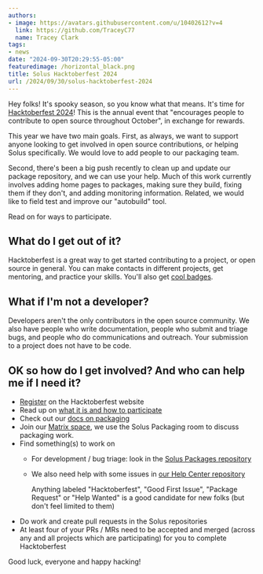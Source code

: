 ```yaml
---
authors:
- image: https://avatars.githubusercontent.com/u/10402612?v=4
  link: https://github.com/TraceyC77
  name: Tracey Clark
tags:
- news
date: "2024-09-30T20:29:55-05:00"
featuredimage: /horizontal_black.png
title: Solus Hacktoberfest 2024
url: /2024/09/30/solus-hacktoberfest-2024
---
```


Hey folks! It's spooky season, so you know what that means. It's time for [Hacktoberfest 2024](https://hacktoberfest.com/)! This is the annual event that "encourages people to contribute to open source throughout October", in exchange for rewards.

This year we have two main goals. First, as always, we want to support anyone 
looking to get involved in open source contributions, or helping Solus 
specifically. We would love to add people to our packaging team.

Second, there's been a big push recently to clean up and update our package 
repository, and we can use your help. Much of this work currently involves 
adding home pages to packages, making sure they build, fixing them if they 
don't, and adding monitoring information. Related, we would like to field test 
and improve our "autobuild" tool.

Read on for ways to participate.

<!--more-->

## What do I get out of it?

Hacktoberfest is a great way to get started contributing to a project, or open source in general. You can make contacts in different projects, get mentoring, and practice your skills. You'll also get [cool badges](https://hacktoberfest.com/about/#rewards).

## What if I'm not a developer?

Developers aren't the only contributors in the open source community. We also have people who write documentation, people who submit and triage bugs, and people who do communications and outreach. Your submission to a project does not have to be code.

## OK so how do I get involved? And who can help me if I need it?

- [Register](https://hacktoberfest.com/auth/) on the Hacktoberfest website
- Read up on [what it is and how to participate](https://hacktoberfest.com/about/)
- Check out our [docs on packaging](https://help.getsol.us/docs/packaging)
- Join our [Matrix space](https://matrix.to/#/#solus:matrix.org), we use the Solus Packaging room to discuss packaging work.
- Find something(s) to work on
  - For development / bug triage: look in the [Solus Packages repository](https://github.com/getsolus/packages/issues)
  - We also need help with some issues in [our Help Center repository](https://github.com/getsolus/help-center-docs/issues)

    Anything labeled "Hacktoberfest", "Good First Issue", "Package Request" or "Help Wanted" is a good candidate for new folks (but don't feel limited to them)
- Do work and create pull requests in the Solus repositories
- At least four of your PRs / MRs need to be accepted and merged (across any and all projects which are participating) for you to complete Hacktoberfest

Good luck, everyone and happy hacking!
